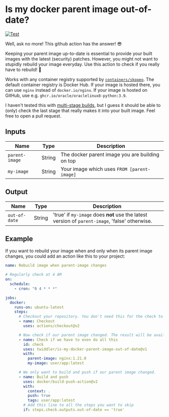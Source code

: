 # Is my docker parent image out-of-date?

[![Test](https://github.com/twiddler/is-my-docker-parent-image-out-of-date/actions/workflows/test.yml/badge.svg?branch=v1.0.0)](https://github.com/twiddler/is-my-docker-parent-image-out-of-date/actions/runs/1814466331)

Well, ask no more! This github action has the answer! :sunglasses:

Keeping your parent image up-to-date is essential to provide your built images with the latest (security) patches. However, you might not want to stupidly rebuild your image everyday. Use this action to check if you really have to rebuild! :partying_face:

Works with any container registry supported by [`containers/skopeo`](https://github.com/containers/skopeo). The default container registry is Docker Hub. If your image is hosted there, you can use `nginx` instead of `docker.io/nginx`. If your image is hosted on GitHub, use e.g. `ghcr.io/oracle/oraclelinux8-python:3.9`.

I haven't tested this with [multi-stage builds](https://docs.docker.com/develop/develop-images/multistage-build/), but I guess it should be able to (only) check the last stage that really makes it into your built image. Feel free to open a pull request.

## Inputs

| Name           | Type   | Description                                     |
| -------------- | ------ | ----------------------------------------------- |
| `parent-image` | String | The docker parent image you are building on top |
| `my-image`     | String | Your image which uses `FROM [parent-image]`     |

## Output

| Name          | Type   | Description                                                                                    |
| ------------- | ------ | ---------------------------------------------------------------------------------------------- |
| `out-of-date` | String | 'true' if `my-image` does **not** use the latest version of `parent-image`, 'false' otherwise. |

## Example

If you want to rebuild your image when and only when its parent image changes, you could add an action like this to your project:

```yaml
name: Rebuild image when parent-image changes

# Regularly check at 4 AM
on:
  schedule:
    - cron: "0 4 * * *"

jobs:
  docker:
    runs-on: ubuntu-latest
    steps:
      # Checkout your repository. You don't need this for the check to work, but putting it here saves you an "if: ..."
      - name: Checkout
        uses: actions/checkout@v2

      # Now check if our parent image changed. The result will be available at `steps.[id of this step].outputs.out-of-date`
      - name: Check if we have to even do all this
        id: check
        uses: twiddler/is-my-docker-parent-image-out-of-date@v1
        with:
          parent-image: nginx:1.21.0
          my-image: user/app:latest

      # We only want to build and push if our parent image changed.
      - name: Build and push
        uses: docker/build-push-action@v2
        with:
          context: .
          push: true
          tags: user/app:latest
        # Add this line to all the steps you want to skip
        if: steps.check.outputs.out-of-date == 'true'
```
